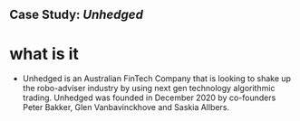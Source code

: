 ##  Case Study: *Unhedged* 


# what is it 
* Unhedged is an Australian FinTech Company that is looking to shake up the robo-adviser industry by using next gen technology algorithmic trading. Unhedged was founded in December 2020 by co-founders Peter Bakker, Glen Vanbavinckhove and Saskia Allbers. 



